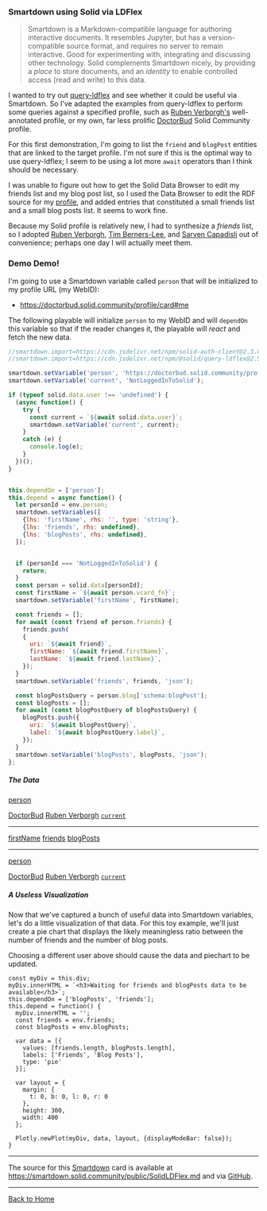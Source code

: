 ### Smartdown using Solid via LDFlex

> Smartdown is a Markdown-compatible language for authoring interactive documents. It resembles Jupyter, but has a version-compatible source format, and requires no server to remain interactive. Good for experimenting with, integrating and discussing other technology. Solid complements Smartdown nicely, by providing a *place* to store documents, and an *identity* to enable controlled access (read and write) to this data.

I wanted to try out [query-ldflex](https://github.com/solid/query-ldflex) and see whether it could be useful via Smartdown. So I've adapted the examples from query-ldflex to perform some queries against a specified profile, such as [Ruben Verborgh's](https://ruben.verborgh.org/profile/#me) well-annotated profile, or my own, far less prolific [DoctorBud](https://doctorbud.solid.community/profile/card#me) Solid Community profile.

For this first demonstration, I'm going to list the `friend` and `blogPost` entities that are linked to the target profile. I'm not sure if this is the optimal way to use query-ldflex; I seem to be using a lot more `await` operators than I think should be necessary.

I was unable to figure out how to get the Solid Data Browser to edit my friends list and my blog post list, so I used the Data Browser to edit the RDF source for my [profile](https://doctorbud.solid.community/profile/card), and added entries that constituted a small friends list and a small blog posts list. It seems to work fine.

Because my Solid profile is relatively new, I had to synthesize a *friends* list, so I adopted [Ruben Verborgh](https://ruben.verborgh.org/profile/#me), [Tim Berners-Lee](https://www.w3.org/People/Berners-Lee/card#i), and [Sarven Capadisli](https://csarven.ca/#i) out of convenience; perhaps one day I will actually meet them.

### Demo Demo!

I'm going to use a Smartdown variable called `person` that will be initialized to my profile URL (my WebID):
- https://doctorbud.solid.community/profile/card#me

The following playable will initialize `person` to my WebID and will `dependOn` this variable so that if the reader changes it, the playable will *react* and fetch the new data.

```javascript /playable/autoplay
//smartdown.import=https://cdn.jsdelivr.net/npm/solid-auth-client@2.3.0/dist-lib/solid-auth-client.bundle.js
//smartdown.import=https://cdn.jsdelivr.net/npm/@solid/query-ldflex@2.5.1/dist/solid-query-ldflex.bundle.js

smartdown.setVariable('person', 'https://doctorbud.solid.community/profile/card#me');
smartdown.setVariable('current', 'NotLoggedInToSolid');

if (typeof solid.data.user !== 'undefined') {
  (async function() {
    try {
      const current = `${await solid.data.user}`;
      smartdown.setVariable('current', current);
    }
    catch (e) {
      console.log(e);
    }
  })();
}


this.dependOn = ['person'];
this.depend = async function() {
  let personId = env.person;
  smartdown.setVariables([
    {lhs: 'firstName', rhs: '', type: 'string'},
    {lhs: 'friends', rhs: undefined},
    {lhs: 'blogPosts', rhs: undefined},
  ]);


  if (personId === 'NotLoggedInToSolid') {
    return;
  }
  const person = solid.data[personId];
  const firstName = `${await person.vcard_fn}`;
  smartdown.setVariable('firstName', firstName);

  const friends = [];
  for await (const friend of person.friends) {
    friends.push(
    {
      uri: `${await friend}`,
      firstName: `${await friend.firstName}`,
      lastName: `${await friend.lastName}`,
    });
  }
  smartdown.setVariable('friends', friends, 'json');

  const blogPostsQuery = person.blog['schema:blogPost'];
  const blogPosts = [];
  for await (const blogPostQuery of blogPostsQuery) {
    blogPosts.push({
      uri: `${await blogPostQuery}`,
      label: `${await blogPostQuery.label}`,
    });
  }
  smartdown.setVariable('blogPosts', blogPosts, 'json');
};
```

##### The Data

[person](:?person|text)

[DoctorBud](:=person='https://doctorbud.solid.community/profile/card#me')
[Ruben Verborgh](:=person='https://ruben.verborgh.org/profile/#me')
[`current`](:=person=current)

---

[firstName](:!firstName)
[friends](:!friends)
[blogPosts](:!blogPosts)

---

[person](:?person|text)

[DoctorBud](:=person='https://doctorbud.solid.community/profile/card#me')
[Ruben Verborgh](:=person='https://ruben.verborgh.org/profile/#me')
[`current`](:=person=current)

##### A Useless Visualization

Now that we've captured a bunch of useful data into Smartdown variables, let's do a little visualization of that data. For this toy example, we'll just create a pie chart that displays the likely meaningless ratio between the number of friends and the number of blog posts.

Choosing a different user above should cause the data and piechart to be updated.

```plotly/autoplay/playable
const myDiv = this.div;
myDiv.innerHTML = `<h3>Waiting for friends and blogPosts data to be available</h3>`;
this.dependOn = ['blogPosts', 'friends'];
this.depend = function() {
  myDiv.innerHTML = '';
  const friends = env.friends;
  const blogPosts = env.blogPosts;

  var data = [{
    values: [friends.length, blogPosts.length],
    labels: ['Friends', 'Blog Posts'],
    type: 'pie'
  }];

  var layout = {
    margin: {
      t: 0, b: 0, l: 0, r: 0
    },
    height: 300,
    width: 400
  };

  Plotly.newPlot(myDiv, data, layout, {displayModeBar: false});
}

```

---

The source for this [Smartdown](https://smartdown.io) card is available at https://smartdown.solid.community/public/SolidLDFlex.md and via [GitHub](https://github.com/smartdown/solid/public/SolidLDFlex.md).

---

[Back to Home](:@/public/Home.md)

